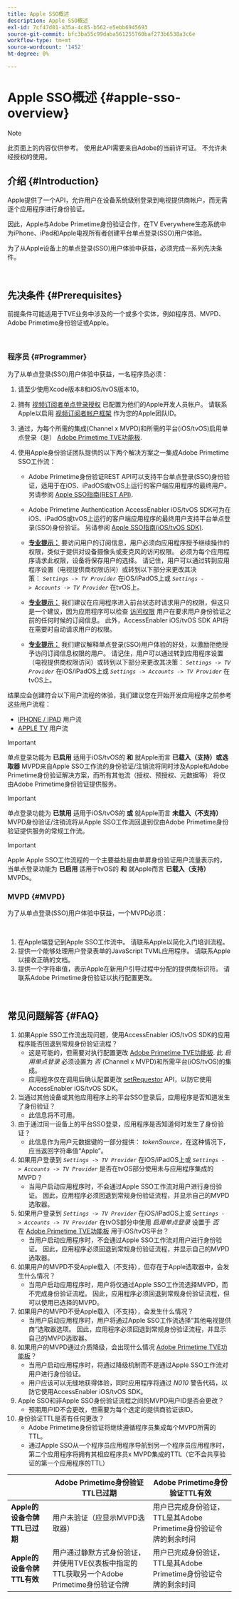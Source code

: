 ```yaml
---
title: Apple SSO概述
description: Apple SSO概述
exl-id: 7cf47d01-a35a-4c85-b562-e5ebb6945693
source-git-commit: bfc3ba55c99daba561255760baf273b6538a3c6e
workflow-type: tm+mt
source-wordcount: '1452'
ht-degree: 0%

---
```


# Apple SSO概述 {#apple-sso-overview}

>[!NOTE]
>
>此页面上的内容仅供参考。 使用此API需要来自Adobe的当前许可证。 不允许未经授权的使用。

## 介绍 {#Introduction}

Apple提供了一个API，允许用户在设备系统级别登录到电视提供商帐户，而无需逐个应用程序进行身份验证。

因此，Apple与Adobe Primetime身份验证合作，在TV Everywhere生态系统中为iPhone、iPad和Apple电视所有者创建平台单点登录(SSO)用户体验。

为了从Apple设备上的单点登录(SSO)用户体验中获益，必须完成一系列先决条件。

</br>

## 先决条件 {#Prerequisites}

前提条件可能适用于TVE业务中涉及的一个或多个实体，例如程序员、MVPD、Adobe Primetime身份验证或Apple。

</br>

### 程序员 {#Programmer}

为了从单点登录(SSO)用户体验中获益，一名程序员必须：

1. 请至少使用Xcode版本8和iOS/tvOS版本10。

1. 拥有 [视频订阅者单点登录授权](https://developer.apple.com/documentation/bundleresources/entitlements/com_apple_developer_video-subscriber-single-sign-on) 已配置为他们的Apple开发人员帐户。 请联系Apple以启用 [视频订阅者帐户框架](https://developer.apple.com/documentation/videosubscriberaccount) 作为您的Apple团队ID。

1. 通过，为每个所需的集成(Channel x MVPD)和所需的平台(iOS/tvOS)启用单点登录（是） [Adobe Primetime TVE功能板](https://console.auth.adobe.com/).

1. 使用Apple身份验证团队提供的以下两个解决方案之一集成Adobe Primetime SSO工作流：

   - Adobe Primetime身份验证REST API可以支持平台单点登录(SSO)身份验证，适用于在iOS、iPadOS或tvOS上运行的客户端应用程序的最终用户。 另请参阅 [Apple SSO指南(REST API)](/help/authentication/apple-sso-cookbook-rest-api.md).

   - Adobe Primetime Authentication AccessEnabler iOS/tvOS SDK可为在iOS、iPadOS或tvOS上运行的客户端应用程序的最终用户支持平台单点登录(SSO)身份验证。 另请参阅 [Apple SSO指南(iOS/tvOS SDK)](/help/authentication/apple-sso-cookbook-iostvos-sdk.md).

   - **<u>专业提示：</u>** 要访问用户的订阅信息，用户必须向应用程序授予继续操作的权限，类似于提供对设备摄像头或麦克风的访问权限。 必须为每个应用程序请求此权限，设备将保存用户的选择。 请记住，用户可以通过转到应用程序设置（电视提供商权限访问）或转到以下部分来更改其决策： *`Settings -> TV Provider`* 在iOS/iPadOS上或 *`Settings -> Accounts -> TV Provider`* 在tvOS上。

   - **<u>专业提示：</u>** 我们建议在应用程序进入前台状态时请求用户的权限，但这只是一个建议，因为应用程序可以检查 [访问权限](https://developer.apple.com/documentation/videosubscriberaccount/vsaccountmanager/1949763-checkaccessstatus) 用户在要求用户身份验证之前的任何时候的订阅信息。 此外，AccessEnabler iOS/tvOS SDK API将在需要时自动请求用户的权限。

   - **<u>专业提示：</u>** 我们建议解释单点登录(SSO)用户体验的好处，以激励拒绝授予访问订阅信息权限的用户。 请记住，用户可以通过转到应用程序设置（电视提供商权限访问）或转到以下部分来更改其决策： *`Settings -> TV Provider`* 在iOS/iPadOS上或 *`Settings -> Accounts -> TV Provider`* 在tvOS上。

结果应会创建符合以下用户流程的体验，我们建议您在开始开发应用程序之前参考这些用户流程：

- [IPHONE / IPAD](http://tve.zendesk.com/hc/article_attachments/205624966/User_flows_AppleSSO_iOS_v2.pdf) 用户流
- [APPLE TV](http://tve.zendesk.com/hc/article_attachments/206669126/User_flows_tvOS.pdf) 用户流


>[!IMPORTANT]
>
> 单点登录功能为 **已启用** 适用于iOS/tvOS的 **和** 就Apple而言 **已载入（支持）或选取器** MVPD来自Apple SSO工作流的身份验证/注销流将同时涉及Apple和Adobe Primetime身份验证解决方案，而所有其他流（授权、预授权、元数据等） 将仅由Adobe Primetime身份验证提供服务。


>[!IMPORTANT]
>
> 单点登录功能为 **已禁用** 适用于iOS/tvOS的 **或** 就Apple而言 **未载入（不支持）** MVPD身份验证/注销流将从Apple SSO工作流回退到仅由Adobe Primetime身份验证提供服务的常规工作流。


>[!IMPORTANT]
>
> Apple Apple SSO工作流程的一个主要益处是由单屏身份验证用户流量表示的，当单点登录功能为 **已启用** 适用于tvOS的 **和** 就Apple而言 **已载入（支持）** MVPDs。


### MVPD {#MVPD}

为了从单点登录(SSO)用户体验中获益，一个MVPD必须：

 

1. 在Apple端登记到Apple SSO工作流中。 请联系Apple以简化入门培训流程。
1. 提供一个能够处理用户登录表单的JavaScript TVML应用程序。 请联系Apple以接收正确的文档。
1. 提供一个字符串值，表示Apple在新用户引导过程中分配的提供商标识符。 请联系Adobe Primetime身份验证以执行配置更改。

</br>

## 常见问题解答 {#FAQ}

1. 如果Apple SSO工作流出现问题，使用AccessEnabler iOS/tvOS SDK的应用程序能否回退到常规身份验证流程？
   - 这是可能的，但需要对执行配置更改 [Adobe Primetime TVE功能板](https://console.auth.adobe.com/). 此 *启用单点登录* 必须设置为 *否* (Channel x MVPD)和所需平台(iOS/tvOS)的集成。
   - 应用程序仅在调用后确认配置更改 [setRequestor](/help/authentication/iostvos-sdk-api-reference.md#setReqV3) API，以防它使用AccessEnabler iOS/tvOS SDK。
1. 当通过其他设备或其他应用程序上的平台SSO登录后，应用程序是否知道发生了身份验证？
   - 此信息将不可用。
1. 由于通过同一设备上的平台SSO登录，应用程序是否知道何时发生了身份验证？ 
   - 此信息作为用户元数据键的一部分提供： *tokenSource*，在这种情况下，应当返回字符串值“Apple”。
1. 如果用户登录到 *`Settings -> TV Provider`* 在iOS/iPadOS上或 *`Settings -> Accounts -> TV Provider`* 是否在tvOS部分使用未与应用程序集成的MVPD？
   - 当用户启动应用程序时，不会通过Apple SSO工作流对用户进行身份验证。 因此，应用程序必须回退到常规身份验证流程，并显示自己的MVPD选取器。
1. 如果用户登录到 *`Settings -> TV Provider`* 在iOS/iPadOS上或 *`Settings -> Accounts -> TV Provider`* 在tvOS部分中使用 *启用单点登录* 设置于 *否* 在 [Adobe Primetime TVE功能板](https://console.auth.adobe.com/) 用于iOS/tvOS平台？
   - 当用户启动应用程序时，不会通过Apple SSO工作流对用户进行身份验证。 因此，应用程序必须回退到常规身份验证流程，并显示自己的MVPD选取器。
1. 如果用户的MVPD不受Apple载入（不支持），但存在于Apple选取器中，会发生什么情况？
   - 当用户启动应用程序时，用户将仅通过Apple SSO工作流选择MVPD，而不完成身份验证流程。 因此，应用程序必须回退到常规身份验证流程，但可以使用已选择的MVPD。
1. 如果用户的MVPD不受Apple载入（不支持），会发生什么情况？
   - 当用户启动应用程序时，用户将通过Apple SSO工作流选择“其他电视提供商”选取器选项。 因此，应用程序必须回退到常规身份验证流程，并显示自己的MVPD选取器。
1. 如果用户的MVPD通过介质降级，会出现什么情况 [Adobe Primetime TVE功能板](https://console.auth.adobe.com/)？
   - 当用户启动应用程序时，将通过降级机制而不是通过Apple SSO工作流对用户进行身份验证。
   - 用户应该可以无缝地获得体验，同时应用程序将通过 *N010* 警告代码，以防它使用AccessEnabler iOS/tvOS SDK。
1. Apple SSO和非Apple SSO身份验证流程之间的MVPD用户ID是否会更改？
   - 预期用户ID不会更改，但需要为每个选定的提供商验证该ID。 
1. 身份验证TTL是否有任何更改？
   - Adobe Primetime身份验证将继续遵循程序员集成每个MVPD所需的TTL。
   - 通过Apple SSO从一个程序员应用程序导航到另一个程序员应用程序时，第二个应用程序将拥有其相应程序员x MVPD集成的TTL（它不会共享验证的第一个应用程序的TTL）

|  | Adobe Primetime身份验证TTL已过期 | Adobe Primetime身份验证TTL有效 |
| ------------------------------------ | ------------------------------------------------------------------------------------------------------------------------------- | --------------------------------------------------------------------------------------------------- |
| **Apple的设备令牌TTL已过期** | 用户未验证（应显示MVPD选取器） | 用户已完成身份验证，TTL是其Adobe Primetime身份验证令牌的剩余时间 |
| **Apple的设备令牌TTL有效** | 用户通过静默方式身份验证，并使用TVE仪表板中指定的TTL获取另一个Adobe Primetime身份验证令牌 | 用户已完成身份验证，TTL是其Adobe Primetime身份验证令牌的剩余时间 |

<!--

## Resources {#Resources}

- [Apple SSO Cookbook (REST API)](/help/authentication/apple-sso-cookbook-rest-api.md)
- [Apple SSO Cookbook (iOS/tvOS SDK)](/help/authentication/apple-sso-cookbook-iostvos-sdk.md)
- [Sign in with your TV provider on your iPhone, iPad, or iPod touch](https://support.apple.com/en-us/HT207035)
- [Use your pay TV or cable provider with Apple TV](https://support.apple.com/en-us/HT207035)
- [TV providers that let you sign in on your iPhone, iPad, or Apple TV](https://support.apple.com/en-us/HT208084)
- [TV Provider Authentication](https://developer.apple.com/design/human-interface-guidelines/tvos/system-capabilities/tv-provider-authentication/)
- [Apple Developer Documentation - Video Subscriber Account Framework](https://developer.apple.com/documentation/videosubscriberaccount)
-->
